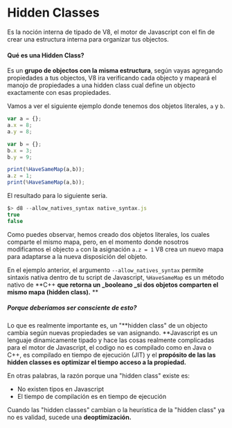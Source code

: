 # Hidden Classes

Es la noción interna de tipado de V8, el motor de Javascript con el fin de crear una estructura interna para organizar tus objectos.

#### Qué es una Hidden Class?

Es un **grupo de objectos con la misma estructura**, según vayas agregando propiedades a tus objectos, V8 ira verificando cada objecto y mapeará el manojo de propiedades a una hidden class cual define un objecto exactamente con esas propiedades.

Vamos a ver el siguiente ejemplo donde tenemos dos objetos literales, `a` y `b`.

```javascript
var a = {};
a.x = 8;
a.y = 8;

var b = {};
b.x = 3;
b.y = 9;

print(%HaveSameMap(a,b));
a.z = 1;
print(%HaveSameMap(a,b));
```

El resultado para lo siguiente seria.

```javascript
$> d8 --allow_natives_syntax native_syntax.js 
true
false
```

Como puedes observar, hemos creado dos objetos literales, los cuales comparte el mismo mapa, pero, en el momento donde nosotros modificamos el objecto `a` con la asignación `a.z = 1` V8 crea un nuevo mapa para adaptarse a la nueva disposición del objeto.

En el ejemplo anterior, el argumento `--allow_natives_syntax`  permite sintaxis nativa dentro de tu script de Javascript, `%HaveSameMap` es un método nativo de **C++ **que retorna un \_booleano \_si dos objetos comparten el mismo mapa \(hidden class\).** **

##### Porque deberiamos ser consciente de esto?

Lo que es realmente importante es, un "**hidden class" de un objecto cambia según nuevas propiedades se van asignando. **Javascript es un lenguaje dinamicamente tipado y hace las cosas realmente complicadas para el motor de Javascript, el codigo no es compilado como en Java o C++, es compilado en tiempo de ejecución \(JIT\) y el **propósito de las las hidden classes es optimizar el tiempo acceso a la propiedad.**

En otras palabras, la razón porque una "hidden class" existe es:

* No existen tipos en Javascript
* El tiempo de compilación es en tiempo de ejecución

Cuando las "hidden classes" cambian o la heurística de la "hidden class" ya no es validad, sucede una **deoptimización.**





